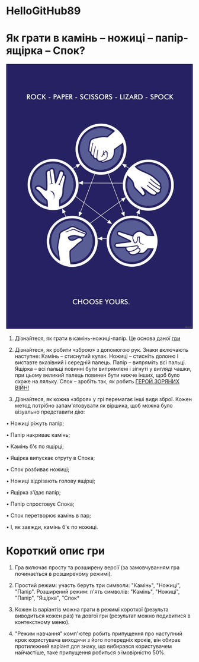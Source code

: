# HelloGitHub89

# Як грати в камінь – ножиці – папір-ящірка – Спок?

![](https://github.com/Yulia45/HelloGitHub89/blob/master/RockPaperScissorsLizardSpock/rps.jpg)
1.	Дізнайтеся, як грати в камінь-ножиці-папір. Це основа даної  [гри](https://lifehacker.ru/2014/05/12/kak-vsegda-vyigryvat-v-kamen-nozhnicy-bumaga/) 

2.	Дізнайтеся, як робити «зброю» з допомогою рук. Знаки включають наступне: Камінь – стиснутий кулак. Ножиці – стисніть долоню і виставте вказівний і середній палець. Папір – випряміть всі пальці. Ящірка – всі пальці повинні бути випрямлені і зігнуті у вигляді чашки, при цьому великий палець повинен бути нижче інших, щоб було схоже на ляльку. Спок – зробіть так, як робить [ГЕРОЙ ЗОРЯНИХ ВІЙН!](https://ru.wikipedia.org/wiki/%D0%92%D1%83%D0%BB%D0%BA%D0%B0%D0%BD%D1%81%D0%BA%D0%B8%D0%B9_%D1%81%D0%B0%D0%BB%D1%8E%D1%82)

3.	Дізнайтеся, як кожна «зброя» у грі перемагає інші види зброї. Кожен метод потрібно запам'ятовувати як віршика, щоб можна було візуально представити дію:

•	Ножиці ріжуть папір;

•	Папір накриває камінь;

•	Камінь б'є по ящірці;

•	Ящірка випускає отруту в Спока;

•	Спок розбиває ножиці;

•	Ножиці відрізають голову ящірці;

•	Ящірка з'їдає папір;

•	Папір спростовує Спока;

•	Спок перетворює камінь в пар;

•	І, як завжди, камінь б'є по ножиці.

# Короткий опис гри

1.	Гра включає просту та розширену версії (за замовчуванням гра починається в розширеному режимі).

2.	Простий режим: участь беруть три символи: "Камінь", "Ножиці", "Папір". Розширений режим: п'ять символів: "Камінь", "Ножиці", "Папір", "Ящірка", "Спок*

3.	Кожен із варіантів можна грати в режимі короткої (результа виводиться кожен раз) та довгої гри (результат можно подивитися в контекстному меню).

4.	"Режим навчання":комп'ютер робить припущення про наступний крок користувача виходячи з його попередніх кроків, він обирає протилежний варіант для знаку, що вибирався користувачем найчастіше, таке припущення робиться з імовірністю 50%.
